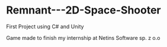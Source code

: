 # Remnant---2D-Space-Shooter

First Project using C# and Unity

Game made to finish my internship at Netins Software sp. z o.o
